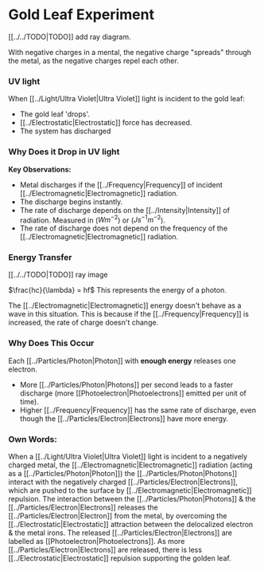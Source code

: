 # Gold Leaf Experiment

[[../../TODO|TODO]] add ray diagram.

With negative charges in a mental, the negative charge "spreads" through the metal, as the negative charges repel each other.

### UV light
When [[../Light/Ultra Violet|Ultra Violet]] light is incident to the gold leaf:
- The gold leaf 'drops'.
- [[../Electrostatic|Electrostatic]] force has decreased.
- The system has discharged

### Why Does it Drop in UV light
**Key Observations:**
- Metal discharges if the [[../Frequency|Frequency]] of incident [[../Electromagnetic|Electromagnetic]] radiation.
- The discharge begins instantly.
- The rate of discharge depends on the [[../Intensity|Intensity]] of radiation. Measured in ($Wm^{-2}$) or ($Js^{-1}m^{-2}$).
- The rate of discharge does not depend on the frequency of the [[../Electromagnetic|Electromagnetic]] radiation.

### Energy Transfer

[[../../TODO|TODO]] ray image

$\frac{hc}{\lambda} = hf$
This represents the energy of a photon.

The [[../Electromagnetic|Electromagnetic]] energy doesn't behave as a wave in this situation. This is because if the [[../Frequency|Frequency]] is increased, the rate of charge doesn't change.

### Why Does This Occur
Each [[../Particles/Photon|Photon]] with **enough energy** releases one electron.
- More [[../Particles/Photon|Photons]] per second leads to a faster discharge (more [[Photoelectron|Photoelectrons]] emitted per unit of time).
- Higher [[../Frequency|Frequency]] has the same rate of discharge, even though the [[../Particles/Electron|Electrons]] have more energy.

### Own Words:
When a [[../Light/Ultra Violet|Ultra Violet]] light is incident to a negatively charged metal, the [[../Electromagnetic|Electromagnetic]] radiation (acting as a [[../Particles/Photon|Photon]]) the [[../Particles/Photon|Photons]] interact with the negatively charged [[../Particles/Electron|Electrons]], which are pushed to the surface by [[../Electromagnetic|Electromagnetic]] repulsion. The interaction between the [[../Particles/Photon|Photons]] & the [[../Particles/Electron|Electrons]] releases the [[../Particles/Electron|Electron]] from the metal, by overcoming the [[../Electrostatic|Electrostatic]] attraction between the delocalized electron & the metal irons. The released [[../Particles/Electron|Electrons]] are labelled as [[Photoelectron|Photoelectrons]]. As more [[../Particles/Electron|Electrons]] are released, there is less [[../Electrostatic|Electrostatic]] repulsion supporting the golden leaf.